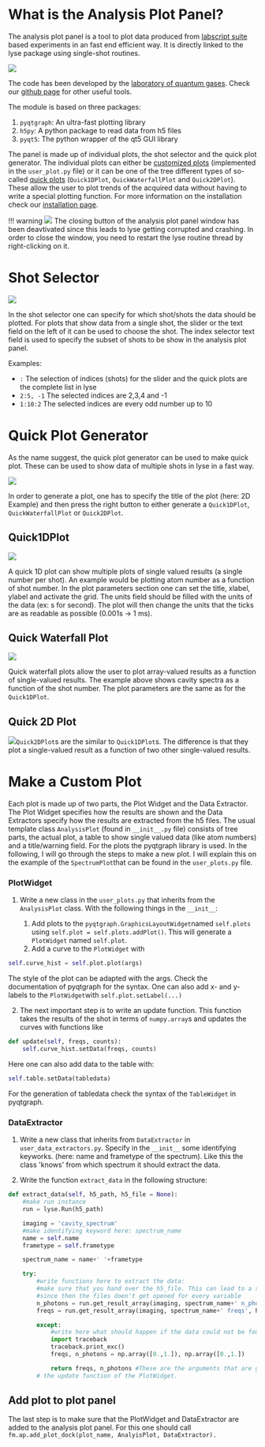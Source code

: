 # What is the Analysis Plot Panel?

The analysis plot panel is a tool to plot data produced from [labscript suite](https://labscriptsuite.org/) based experiments in an fast end efficient way. It is directly linked to the lyse package using single-shot routines. 

![](full.png)

The code has been developed by the [laboratory of quantum gases](https://www.epfl.ch/labs/lqg/). Check our [github page](https://github.com/LQG-EPFL) for other useful tools.

The module is based on three packages:

1. `pyqtgraph`: An ultra-fast plotting library
2. `h5py`: A python package to read data from h5 files
3. `pyqt5`: The python wrapper of the qt5 GUI library

The panel is made up of individual plots, the shot selector and the quick plot generator. The individual plots can either be [customized plots](index.md#make-a-custom-plot) (implemented in the `user_plot.py` file) or it can be one of the tree different types of so-called [quick plots](index.md#quick-plot-generator
) (`Quick1DPlot`, `QuickWaterfallPlot` and `Quick2DPlot`). These allow the user to plot trends of the acquired data without having to write a special plotting function. For more information on the installation check our [installation page](installation.md).

!!! warning
	![](closing_button.png) The closing button of the analysis plot panel window has been deavtivated since this leads to lyse getting corrupted and crashing. In order to close the window, you need to restart the lyse routine thread by right-clicking on it.

# Shot Selector

![](ShotSelector.PNG)

In the shot selector one can specify for which shot/shots the data should be plotted. For plots that show data from a single shot, the slider or the text field on the left of it can be used to choose the shot. The index selector text field is used to specify the subset of shots to be show in the analysis plot panel. 

Examples:

- `:` The selection of indices (shots) for the slider and the quick plots are the complete list in lyse
- `2:5, -1` The selected indices are 2,3,4 and -1
- `1:10:2` The selected indices are every odd number up to 10

# Quick Plot Generator

As the name suggest, the quick plot generator can be used to make quick plot. These can be used to show data of multiple shots in lyse in a fast way.

![](QuickPlotGenerator.PNG)

In order to generate a plot, one has to specify the title of the plot (here: 2D Example) and then press the right button to either generate a `Quick1DPlot`, `QuickWaterfallPlot` or `Quick2DPlot`.

## Quick1DPlot

![](Quick1DPlot.PNG)

A quick 1D plot can show multiple plots of single valued results (a single number per shot). An example would be plotting atom number as a function of shot number. In the plot parameters section one can set the title, xlabel, ylabel and activate the grid. The units field should be filled with the units of the data (ex: s for second). The plot will then change the units that the ticks are as readable as possible (0.001s -> 1 ms).

## Quick Waterfall Plot

![](QuickWaterfallPlot.PNG)

Quick waterfall plots allow the user to plot array-valued results as a function of single-valued results. The example above shows cavity spectra as a function of the shot number. The plot parameters are the same as for the `Quick1DPlot`. 

## Quick 2D Plot

![](Quick2DPlot.PNG)`Quick2DPlot`s are the similar to `Quick1DPlot`s. The difference is that they plot a single-valued result as a function of two other single-valued results.

# Make a Custom Plot

Each plot is made up of two parts, the Plot Widget and the Data Extractor. The Plot Widget specifies how the results are shown and the Data Extractors specify how the results are extracted from the h5 files. The usual template class `AnalysisPlot` (found in `__init__.py` file) consists of tree parts, the actual plot, a table to show single valued data (like atom numbers) and a title/warning field. For the plots the pyqtgraph library is used. In the following, I will go through the steps to make a new plot. I will explain this on the example of the `SpectrumPlot`that can be found in the `user_plots.py` file.

### PlotWidget

1. Write a new class in the `user_plots.py` that inherits from the `AnalysisPlot` class. With the following things in the `__init__`:

   1. Add plots to the `pyqtgraph.GraphicsLayoutWidget`named `self.plots` using  `self.plot = self.plots.addPlot()`. This will generate a `PlotWidget` named `self.plot`. 
   2. Add a curve to the `PlotWidget` with 

```python
self.curve_hist = self.plot.plot(args)
```
   The style of the plot can be adapted with the args. Check the documentation of pyqtgraph for the syntax. One can also add x- and y-labels to the `PlotWidget`with `self.plot.setLabel(...)`

2. The next important step is to write an update function. This function takes the results of the shot in terms of `numpy.array`s and updates the curves with functions like 

```python
def update(self, freqs, counts):
	self.curve_hist.setData(freqs, counts)
```

   Here one can also add data to the table with:

```python
self.table.setData(tabledata)
```

   For the generation of tabledata check the syntax of the `TableWidget` in pyqtgraph.

### DataExtractor

1. Write a new class that inherits from `DataExtractor` in `user_data_extractors.py`. Specify in the `__init__` some identifying keyworks. (here: name and frametype of the spectrum). Like this the class 'knows' from which spectrum it should extract the data.

2. Write the function `extract_data` in the following structure:

```python
def extract_data(self, h5_path, h5_file = None):
    #make run instance
    run = lyse.Run(h5_path)

    imaging = 'cavity_spectrum'
    #make identifying keyword here: spectrum_name
    name = self.name
    frametype = self.frametype

    spectrum_name = name+' '+frametype

    try:
        #write functions here to extract the data:
        #make sure that you hand over the h5_file. This can lead to a speedup
        #since then the files doen't get opened for every variable
        n_photons = run.get_result_array(imaging, spectrum_name+' n_photons', h5_file = h5_file)
        freqs = run.get_result_array(imaging, spectrum_name+' freqs', h5_file = h5_file)

        except:
            #write here what should happen if the data could not be found
            import traceback
            traceback.print_exc()
            freqs, n_photons = np.array([0.,1.]), np.array([0.,1.])

            return freqs, n_photons #These are the arguments that are given to 
        # the update function of the PlotWidget.
```

   

## Add plot to plot panel

The last step is to make sure  that the PlotWidget and DataExtractor are added to the analysis plot panel. For this one should call `fm.ap.add_plot_dock(plot_name, AnalyisPlot, DataExtractor).`

